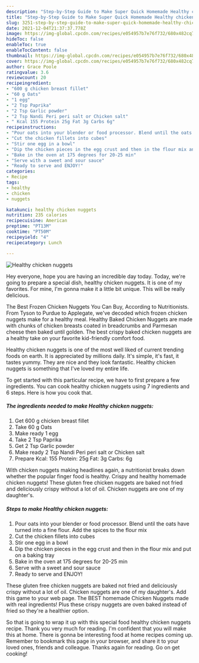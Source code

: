 ```yaml
---
description: "Step-by-Step Guide to Make Super Quick Homemade Healthy chicken nuggets"
title: "Step-by-Step Guide to Make Super Quick Homemade Healthy chicken nuggets"
slug: 3251-step-by-step-guide-to-make-super-quick-homemade-healthy-chicken-nuggets
date: 2021-12-04T21:37:37.778Z
image: https://img-global.cpcdn.com/recipes/e054957b7e76f732/680x482cq70/healthy-chicken-nuggets-recipe-main-photo.jpg
hideToc: false
enableToc: true
enableTocContent: false
thumbnail: https://img-global.cpcdn.com/recipes/e054957b7e76f732/680x482cq70/healthy-chicken-nuggets-recipe-main-photo.jpg
cover: https://img-global.cpcdn.com/recipes/e054957b7e76f732/680x482cq70/healthy-chicken-nuggets-recipe-main-photo.jpg
author: Grace Poole
ratingvalue: 3.6
reviewcount: 20
recipeingredient:
- "600 g chicken breast fillet"
- "60 g Oats"
- "1 egg"
- "2 Tsp Paprika"
- "2 Tsp Garlic powder"
- "2 Tsp Nandi Peri peri salt or Chicken salt"
- " Kcal 155 Protein 25g Fat 3g Carbs 6g"
recipeinstructions:
- "Pour oats into your blender or food processor. Blend until the oats have turned into a fine flour. Add the spices to the flour mix"
- "Cut the chicken fillets into cubes"
- "Stir one egg in a bowl"
- "Dip the chicken pieces in the egg crust and then in the flour mix and put on a baking tray"
- "Bake in the oven at 175 degrees for 20-25 min"
- "Serve with a sweet and sour sauce"
- "Ready to serve and ENJOY!"
categories:
- Recipe
tags:
- healthy
- chicken
- nuggets

katakunci: healthy chicken nuggets 
nutrition: 235 calories
recipecuisine: American
preptime: "PT13M"
cooktime: "PT50M"
recipeyield: "4"
recipecategory: Lunch

---
```



![Healthy chicken nuggets](https://img-global.cpcdn.com/recipes/e054957b7e76f732/680x482cq70/healthy-chicken-nuggets-recipe-main-photo.jpg)

Hey everyone, hope you are having an incredible day today. Today, we're going to prepare a special dish, healthy chicken nuggets. It is one of my favorites. For mine, I'm gonna make it a little bit unique. This will be really delicious.

The Best Frozen Chicken Nuggets You Can Buy, According to Nutritionists. From Tyson to Purdue to Applegate, we&#39;ve decoded which frozen chicken nuggets make for a healthy meal. Healthy Baked Chicken Nuggets are made with chunks of chicken breasts coated in breadcrumbs and Parmesan cheese then baked until golden. The best crispy baked chicken nuggets are a healthy take on your favorite kid-friendly comfort food.

Healthy chicken nuggets is one of the most well liked of current trending foods on earth. It is appreciated by millions daily. It's simple, it's fast, it tastes yummy. They are nice and they look fantastic. Healthy chicken nuggets is something that I've loved my entire life.


To get started with this particular recipe, we have to first prepare a few ingredients. You can cook healthy chicken nuggets using 7 ingredients and 6 steps. Here is how you cook that.

<!--inarticleads1-->

##### The ingredients needed to make Healthy chicken nuggets:

1. Get 600 g chicken breast fillet
1. Take 60 g Oats
1. Make ready 1 egg
1. Take 2 Tsp Paprika
1. Get 2 Tsp Garlic powder
1. Make ready 2 Tsp Nandi Peri peri salt or Chicken salt
1. Prepare  Kcal: 155 Protein: 25g Fat: 3g Carbs: 6g


With chicken nuggets making headlines again, a nutritionist breaks down whether the popular finger food is healthy. Crispy and healthy homemade chicken nuggets! These gluten free chicken nuggets are baked not fried and deliciously crispy without a lot of oil. Chicken nuggets are one of my daughter&#39;s. 

<!--inarticleads2-->

##### Steps to make Healthy chicken nuggets:

1. Pour oats into your blender or food processor. Blend until the oats have turned into a fine flour. Add the spices to the flour mix
1. Cut the chicken fillets into cubes
1. Stir one egg in a bowl
1. Dip the chicken pieces in the egg crust and then in the flour mix and put on a baking tray
1. Bake in the oven at 175 degrees for 20-25 min
1. Serve with a sweet and sour sauce
1. Ready to serve and ENJOY!

These gluten free chicken nuggets are baked not fried and deliciously crispy without a lot of oil. Chicken nuggets are one of my daughter&#39;s. Add this game to your web page. The BEST homemade Chicken Nuggets made with real ingredients! Plus these crispy nuggets are oven baked instead of fried so they&#39;re a healthier option. 

So that is going to wrap it up with this special food healthy chicken nuggets recipe. Thank you very much for reading. I'm confident that you will make this at home. There is gonna be interesting food at home recipes coming up. Remember to bookmark this page in your browser, and share it to your loved ones, friends and colleague. Thanks again for reading. Go on get cooking!
